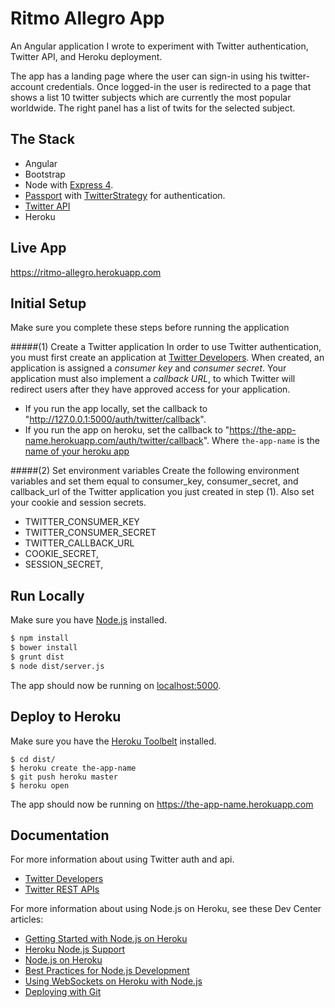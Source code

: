 # Ritmo Allegro App

An Angular application I wrote to experiment with Twitter authentication, Twitter API, and Heroku deployment.

The app has a landing page where the user can sign-in using his twitter-account credentials. Once logged-in the user is redirected to a page that shows a list 10 twitter subjects which are currently the most popular worldwide. The right panel has a list of twits for the selected subject.


## The Stack

- Angular
- Bootstrap
- Node with [Express 4](http://expressjs.com/).
- [Passport](http://passportjs.org/guide/) with [TwitterStrategy](http://passportjs.org/guide/twitter/) for authentication.
- [Twitter API](https://dev.twitter.com/rest/public)
- Heroku

## Live App

https://ritmo-allegro.herokuapp.com

## Initial Setup

Make sure you complete these steps before running the application

#####(1) Create a Twitter application
In order to use Twitter authentication, you must first create an application at [Twitter Developers](https://apps.twitter.com/). When created, an application is assigned a *consumer key* and *consumer secret*. Your application must also implement a *callback URL*, to which Twitter will redirect users after they have approved access for your application.
- If you run the app locally, set the callback to "http://127.0.0.1:5000/auth/twitter/callback".
- If you run the app on heroku, set the callback to "https://the-app-name.herokuapp.com/auth/twitter/callback". Where `the-app-name` is the [name of your heroku app](#deploy-to-heroku)

#####(2) Set environment variables
Create the following environment variables and set them equal to consumer_key, consumer_secret, and callback_url of the Twitter application you just created in step (1). Also set your cookie and session secrets.
- TWITTER_CONSUMER_KEY
- TWITTER_CONSUMER_SECRET
- TWITTER_CALLBACK_URL
- COOKIE_SECRET,
- SESSION_SECRET,


## Run Locally

Make sure you have [Node.js](http://nodejs.org/) installed.

```sh
$ npm install
$ bower install
$ grunt dist
$ node dist/server.js
```

The app should now be running on [localhost:5000](http://localhost:5000/).


## Deploy to Heroku

 Make sure you have the [Heroku Toolbelt](https://toolbelt.heroku.com/) installed.

```
$ cd dist/
$ heroku create the-app-name
$ git push heroku master
$ heroku open
```
The app should now be running on https://the-app-name.herokuapp.com

## Documentation

For more information about using Twitter auth and api.

- [Twitter Developers](https://apps.twitter.com/)
- [Twitter REST APIs](https://dev.twitter.com/rest/public)

For more information about using Node.js on Heroku, see these Dev Center articles:

- [Getting Started with Node.js on Heroku](https://devcenter.heroku.com/articles/getting-started-with-nodejs)
- [Heroku Node.js Support](https://devcenter.heroku.com/articles/nodejs-support)
- [Node.js on Heroku](https://devcenter.heroku.com/categories/nodejs)
- [Best Practices for Node.js Development](https://devcenter.heroku.com/articles/node-best-practices)
- [Using WebSockets on Heroku with Node.js](https://devcenter.heroku.com/articles/node-websockets)
- [Deploying with Git](https://devcenter.heroku.com/articles/git)
